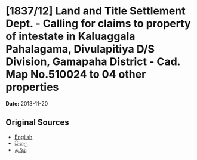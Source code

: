 # [1837/12] Land and Title Settlement Dept. - Calling for claims to property of intestate in Kaluaggala Pahalagama, Divulapitiya D/S Division, Gamapaha District - Cad. Map No.510024 to 04 other properties

**Date:** 2013-11-20

## Original Sources

- [English](https://documents.gov.lk/view/extra-gazettes/2013/11/1837-12_E.pdf)
- [සිංහල](https://documents.gov.lk/view/extra-gazettes/2013/11/1837-12_S.pdf)
- [தமிழ்](https://documents.gov.lk/view/extra-gazettes/2013/11/1837-12_T.pdf)
